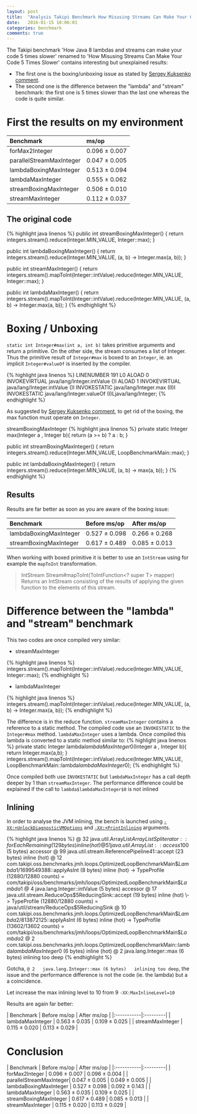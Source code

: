 ```yaml
---
layout: post
title:  "Analysis Takipi Benchmark How Misusing Streams Can Make Your Code 5 Times Slower"
date:   2016-01-15 10:06:01
categories: benchmark
comments: true
---
```


The Takipi benchmark 'How Java 8 lambdas and streams can make your code 5 times slower' renamed to 'How Misusing Streams Can Make Your Code 5 Times Slower' contains interesting
but unexplained results:

* The first one is the boxing/unboxing issue as stated by [Sergey Kuksenko comment](http://blog.takipi.com/benchmark-how-java-8-lambdas-and-streams-can-make-your-code-5-times-slower/#comment-2377268130).
* The second one is the difference between the "lambda" and "stream" benchmark: the first one is 5 times slower than the last one whereas the code is quite similar.



<!--more-->


# First the results on my environment
 

| Benchmark  | ms/op   |
|:-----------|:---------|
| forMax2Integer          | 0.096 ± 0.007  |
| parallelStreamMaxInteger| 0.047 ± 0.005  |
| lambdaBoxingMaxInteger  | 0.513 ± 0.094  |
| lambdaMaxInteger        | 0.555 ± 0.062  |
| streamBoxingMaxInteger  | 0.506 ± 0.010  |
| streamMaxInteger        | 0.112 ± 0.037  |

 
## The original code
  
{% highlight java linenos %}
public int streamBoxingMaxInteger() {
    return integers.stream().reduce(Integer.MIN_VALUE, Integer::max);
}

public int lambdaBoxingMaxInteger() {
    return integers.stream().reduce(Integer.MIN_VALUE, (a, b) -> Integer.max(a, b));
}

public int streamMaxInteger() {
    return integers.stream().mapToInt(Integer::intValue).reduce(Integer.MIN_VALUE, Integer::max);
}
	
public int lambdaMaxInteger() {
    return integers.stream().mapToInt(Integer::intValue).reduce(Integer.MIN_VALUE, (a, b) -> Integer.max(a, b));
}
{% endhighlight %} 
   

  


# Boxing / Unboxing

`static int Integer#max(int a, int b)` takes primitive arguments and return a primitive. 
On the other side, the stream consumes a list of Integer. Thus the primitive result of `Integer#max` is boxed to an `Integer`, ie. an implicit 
`Integer#valueOf` is inserted by the compiler.  

{% highlight java linenos %}
    LINENUMBER 191 L0
    ALOAD 0
    INVOKEVIRTUAL java/lang/Integer.intValue ()I
    ALOAD 1
    INVOKEVIRTUAL java/lang/Integer.intValue ()I
    INVOKESTATIC java/lang/Integer.max (II)I
    INVOKESTATIC java/lang/Integer.valueOf (I)Ljava/lang/Integer;
{% endhighlight %} 


As suggested by [Sergey Kuksenko comment](http://blog.takipi.com/benchmark-how-java-8-lambdas-and-streams-can-make-your-code-5-times-slower/#comment-2377268130), to get rid of the
 boxing, the max function must operate on `Integer`.
 
streamBoxingMaxInteger 
{% highlight java linenos %}
private static Integer max(Integer a , Integer b){
    return (a >= b) ? a : b;
}

public int streamBoxingMaxInteger() {
    return integers.stream().reduce(Integer.MIN_VALUE, LoopBenchmarkMain::max);
}

public int lambdaBoxingMaxInteger() {
    return integers.stream().reduce(Integer.MIN_VALUE, (a, b) -> max(a, b));
}
{% endhighlight %} 


## Results

Results are far better as soon as you are aware of the boxing issue:

| Benchmark  | Before ms/op   | After ms/op |
|:-----------|:---------|:---------|
| lambdaBoxingMaxInteger  | 0.527 ± 0.098 | 0.266 ± 0.268 |
| streamBoxingMaxInteger  | 0.617 ± 0.489  | 0.085 ± 0.013 |

When working with boxed primitive it is better to use an `IntStream` using for example the `mapToInt` transformation.

> IntStream Stream#mapToInt(ToIntFunction<? super T> mapper)
> Returns an IntStream consisting of the results of applying the given function to the elements of this stream.

# Difference between the "lambda" and "stream" benchmark


This two codes are once compiled very similar:

* streamMaxInteger 

{% highlight java linenos %}
 integers.stream().mapToInt(Integer::intValue).reduce(Integer.MIN_VALUE, Integer::max);
{% endhighlight %} 
* lambdaMaxInteger
 
{% highlight java linenos %}
 integers.stream().mapToInt(Integer::intValue).reduce(Integer.MIN_VALUE, (a, b) -> Integer.max(a, b));
{% endhighlight %} 


The difference is in the reduce function. `streamMaxInteger` contains a reference to a static method. The compiled code use an `INVOKESTATIC` to the `Integer#max` method. 
`lambdaMaxInteger` uses a lambda. Once compiled this lambda is converted to a static method similar to:
{% highlight java linenos %}
private static Integer lambda$lambdaMaxInteger$0(Integer a , Integer b){
    return Integer.max(a,b);
}
 integers.stream().mapToInt(Integer::intValue).reduce(Integer.MIN_VALUE, LoopBenchmarkMain::lambda$lambdaMaxInteger$0);
{% endhighlight %} 


Once compiled both use `INVOKESTATIC` but `lambdaMaxInteger` has a call depth deeper by 1 than `streamMaxInteger`. The performance difference
 could be explained if the call to `lambda$lambdaMaxInteger$0` is not inlined


## Inlining

In order to analyse the JVM inlining, the bench is launched using [`-XX:+UnlockDiagnosticVMOptions`](http://stas-blogspot.blogspot.fr/2011/07/most-complete-list-of-xx-options-for.html#UnlockDiagnosticVMOptions)
 and [`-XX:+PrintInlining`](http://stas-blogspot.blogspot.fr/2011/07/most-complete-list-of-xx-options-for.html#PrintInlining) arguments. 

{% highlight java linenos %}
@ 32   java.util.ArrayList$ArrayListSpliterator::forEachRemaining (129 bytes)   inline (hot)
  @ 51   java.util.ArrayList::access$100 (5 bytes)   accessor
  @ 99   java.util.stream.ReferencePipeline$4$1::accept (23 bytes)   inline (hot)
    @ 12   com.takipi.oss.benchmarks.jmh.loops.OptimizedLoopBenchmarkMain$$Lambda$1/1699549388::applyAsInt (8 bytes)   inline (hot)
     \-> TypeProfile (12880/12880 counts) = com/takipi/oss/benchmarks/jmh/loops/OptimizedLoopBenchmarkMain$$Lambda$1
      @ 4   java.lang.Integer::intValue (5 bytes)   accessor
    @ 17   java.util.stream.ReduceOps$5ReducingSink::accept (19 bytes)   inline (hot)
     \-> TypeProfile (12880/12880 counts) = java/util/stream/ReduceOps$5ReducingSink
      @ 10   com.takipi.oss.benchmarks.jmh.loops.OptimizedLoopBenchmarkMain$$Lambda$2/813872125::applyAsInt (6 bytes)   inline (hot)
       \-> TypeProfile (13602/13602 counts) = com/takipi/oss/benchmarks/jmh/loops/OptimizedLoopBenchmarkMain$$Lambda$2
        @ 2   com.takipi.oss.benchmarks.jmh.loops.OptimizedLoopBenchmarkMain::lambda$lambdaMaxInteger$0 (6 bytes)   inline (hot)
          @ 2   java.lang.Integer::max (6 bytes)   inlining too deep
{% endhighlight %} 

Gotcha,  `@ 2   java.lang.Integer::max (6 bytes)   inlining too deep`, the issue and the performance difference is not the code (ie. the lambda) but a 
a coincidence. 

Let increase the max inlining level to 10 from 9 `-XX:MaxInlineLevel=10`

Results are again far better:

| Benchmark  | Before ms/op   | After ms/op |
|:-----------|:---------|
| lambdaMaxInteger        | 0.563 ± 0.035 | 0.109 ± 0.025 | 
| streamMaxInteger        | 0.115 ± 0.020  | 0.113 ± 0.029 |



# Conclusion



| Benchmark  | Before ms/op   | After ms/op |
|:-----------|:---------|
| forMax2Integer          | 0.096 ± 0.007  | 0.096 ± 0.004 |
| parallelStreamMaxInteger| 0.047 ± 0.005  | 0.049 ± 0.005 |
| lambdaBoxingMaxInteger  | 0.527 ± 0.098  | 0.092 ± 0.143 |
| lambdaMaxInteger        | 0.563 ± 0.035  | 0.109 ± 0.025 | 
| streamBoxingMaxInteger  | 0.617 ± 0.489  | 0.085 ± 0.013 |
| streamMaxInteger        | 0.115 ± 0.020  | 0.113 ± 0.029 |

